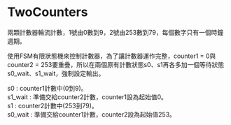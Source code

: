# TwoCounters
兩顆計數器輪流計數，1號由0數到9，2號由253數到79，每個數字只有一個時鐘週期。

使用FSM有限狀態機來控制計數器，為了讓計數器運作完整，counter1 = 0與counter2 = 253要重疊，所以在兩個原有計數狀態s0、s1再各多加一個等待狀態s0_wait、s1_wait，強制設定輸出。  
  
s0 : counter1計數中(0到9)。  
s1_wait : 準備交給counter2計數，counter1設為起始值0。  
s1 : counter2計數中(253到79)。  
s0_wait : 準備交給counter1計數，counter2設為起始值253。  
